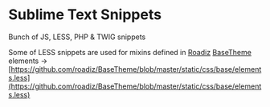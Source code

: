 # Sublime Text Snippets

Bunch of JS, LESS, PHP & TWIG snippets

Some of LESS snippets are used for mixins defined in [Roadiz](https://github.com/roadiz/roadiz) [BaseTheme](https://github.com/roadiz/BaseTheme) elements -> [https://github.com/roadiz/BaseTheme/blob/master/static/css/base/elements.less](https://github.com/roadiz/BaseTheme/blob/master/static/css/base/elements.less)

